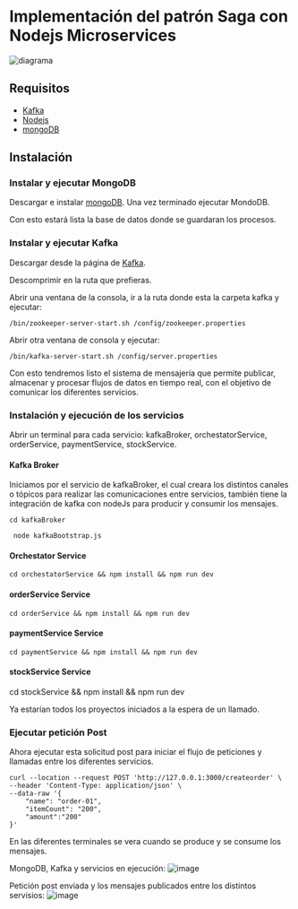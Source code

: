 # Implementación del patrón Saga con Nodejs Microservices

![diagrama](https://user-images.githubusercontent.com/20560926/153483237-6771742b-9a01-4a66-9a8c-2c4c056c54d6.png)

## Requisitos

 - [Kafka](https://kafka.apache.org/downloads)
 - [Nodejs](https://nodejs.org/en/download/)
 - [mongoDB](https://www.mongodb.com/try/download/community)


## Instalación

### Instalar y ejecutar MongoDB

Descargar e instalar [mongoDB](https://www.mongodb.com/try/download/community).
Una vez terminado ejecutar MondoDB.

Con esto estará lista la base de datos donde se guardaran los procesos.

### Instalar y ejecutar Kafka

Descargar desde la página de [Kafka](https://kafka.apache.org/downloads).

Descomprimir en la ruta que prefieras.

Abrir una ventana de la consola, ir a la ruta donde esta la carpeta kafka y ejecutar:
```
/bin/zookeeper-server-start.sh /config/zookeeper.properties
```
Abrir otra ventana de consola y ejecutar:
```
/bin/kafka-server-start.sh /config/server.properties
```

Con esto tendremos listo el sistema de mensajería que permite publicar, almacenar y procesar flujos de datos en tiempo real, con el objetivo de comunicar los diferentes servicios.


### Instalación y ejecución de los servicios

Abrir un terminal para cada servicio: kafkaBroker, orchestatorService, orderService, paymentService, stockService.

#### Kafka Broker
Iniciamos por el servicio de kafkaBroker, el cual creara los distintos canales o tópicos para realizar las comunicaciones entre servicios, también tiene la integración de kafka con nodeJs para producir y consumir los mensajes.

```
cd kafkaBroker
```

```
 node kafkaBootstrap.js
```

#### Orchestator Service

```
cd orchestatorService && npm install && npm run dev
```

#### orderService Service

```
cd orderService && npm install && npm run dev
```

#### paymentService Service

```
cd paymentService && npm install && npm run dev
```

#### stockService Service
cd stockService && npm install && npm run dev

Ya estarían todos los proyectos iniciados a la espera de un llamado.

### Ejecutar petición Post
Ahora ejecutar esta solicitud post para iniciar el flujo de peticiones y llamadas entre los diferentes servicios.

```
curl --location --request POST 'http://127.0.0.1:3000/createorder' \
--header 'Content-Type: application/json' \
--data-raw '{
    "name": "order-01",
    "itemCount": "200",
    "amount":"200"
}'
```


En las diferentes terminales se vera cuando se produce y se consume los mensajes.

MongoDB, Kafka y servicios en ejecución:
![image](https://user-images.githubusercontent.com/20560926/153474860-2645ccdc-7b9a-48c9-a8ba-a2466c919204.png)

Petición post enviada y los mensajes publicados entre los distintos servisios:
![image](https://user-images.githubusercontent.com/20560926/153474906-2137f4f2-e486-4c1b-a478-40e464f63181.png)

